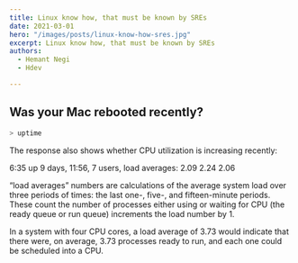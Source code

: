 ```yaml
---
title: Linux know how, that must be known by SREs
date: 2021-03-01
hero: "/images/posts/linux-know-how-sres.jpg"
excerpt: Linux know how, that must be known by SREs
authors:
  - Hemant Negi
  - Hdev

---
```



## Was your Mac rebooted recently?

```bash
> uptime
```
   
The response also shows whether CPU utilization is increasing recently:

6:35  up 9 days, 11:56, 7 users, load averages: 2.09 2.24 2.06
   
“load averages” numbers are calculations of the average system load over three periods of times: the last one-, five-, and fifteen-minute periods. These count the number of processes either using or waiting for CPU (the ready queue or run queue) increments the load number by 1.

In a system with four CPU cores, a load average of 3.73 would indicate that there were, on average, 3.73 processes ready to run, and each one could be scheduled into a CPU.